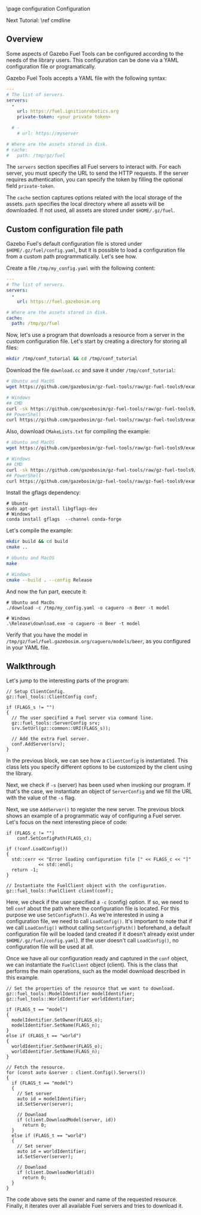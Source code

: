\page configuration Configuration

Next Tutorial: \ref cmdline

## Overview

Some aspects of Gazebo Fuel Tools can be configured according to the needs of
the library users. This configuration can be done via a YAML configuration file
or programatically.

Gazebo Fuel Tools accepts a YAML file with the following syntax:

```yaml
---
# The list of servers.
servers:
  -
    url: https://fuel.ignitionrobotics.org
    private-token: <your private token>

  # -
    # url: https://myserver

# Where are the assets stored in disk.
# cache:
#   path: /tmp/gz/fuel
```

The `servers` section specifies all Fuel servers to interact with.
For each server, you must specify the URL to send the HTTP requests.
If the server requires authentication, you can specify the token by filling
the optional field `private-token`.

The `cache` section captures options related with the local storage of the
assets. `path` specifies the local directory where all assets will be
downloaded. If not used, all assets are stored under `$HOME/.gz/fuel`.

## Custom configuration file path

Gazebo Fuel's default configuration file is stored under
`$HOME/.gz/fuel/config.yaml`, but it is possible to load a configuration
file from a custom path programmatically. Let's see how.

Create a file `/tmp/my_config.yaml` with the following content:

```yaml
---
# The list of servers.
servers:
  -
    url: https://fuel.gazebosim.org

# Where are the assets stored in disk.
cache:
  path: /tmp/gz/fuel
```

Now, let's use a program that downloads a resource from a server in the custom
configuration file. Let's start by creating a directory for storing all files:

```bash
mkdir /tmp/conf_tutorial && cd /tmp/conf_tutorial
```

Download the file `download.cc` and save it under `/tmp/conf_tutorial`:

```bash
# Ubuntu and MacOS
wget https://github.com/gazebosim/gz-fuel-tools/raw/gz-fuel-tools9/example/download.cc

# Windows
## CMD
curl -sk https://github.com/gazebosim/gz-fuel-tools/raw/gz-fuel-tools9/example/download.cc -o download.cc
## PowerShell
curl https://github.com/gazebosim/gz-fuel-tools/raw/gz-fuel-tools9/example/download.cc -o download.cc
```

Also, download `CMakeLists.txt` for compiling the example:

```bash
# Ubuntu and MacOS
wget https://github.com/gazebosim/gz-fuel-tools/raw/gz-fuel-tools9/example/CMakeLists.txt

# Windows
## CMD
curl -sk https://github.com/gazebosim/gz-fuel-tools/raw/gz-fuel-tools9/example/CMakeLists.txt -o CMakeLists.txt
## PowerShell
curl https://github.com/gazebosim/gz-fuel-tools/raw/gz-fuel-tools9/example/CMakeLists.txt -o CMakeLists.txt
```

Install the gflags dependency:
```
# Ubuntu
sudo apt-get install libgflags-dev
# Windows
conda install gflags  --channel conda-forge
```

Let's compile the example:

```bash
mkdir build && cd build
cmake ..
```

```bash
# Ubuntu and MacOS
make

# Windows
cmake --build . --config Release
```

And now the fun part, execute it:

```
# Ubuntu and MacOs
./download -c /tmp/my_config.yaml -o caguero -n Beer -t model

# Windows
.\Release\download.exe -o caguero -n Beer -t model
```

Verify that you have the model in
`/tmp/gz/fuel/fuel.gazebosim.org/caguero/models/beer`,
as you configured in your YAML file.

## Walkthrough

Let's jump to the interesting parts of the program:

```
// Setup ClientConfig.
gz::fuel_tools::ClientConfig conf;

if (FLAGS_s != "")
{
  // The user specified a Fuel server via command line.
  gz::fuel_tools::ServerConfig srv;
  srv.SetUrl(gz::common::URI(FLAGS_s));

  // Add the extra Fuel server.
  conf.AddServer(srv);
}
```

In the previous block, we can see how a `ClientConfig` is instantiated. This
class lets you specify different options to be customized by the client using
the library.

Next, we check if `-s` (server) has been used when invoking our program.
If that's the case, we instantiate an object of `ServerConfig` and we fill the
URL with the value of the `-s` flag.

Next, we use `AddServer()` to register the new server. The previous block shows
an example of a programmatic way of configuring a Fuel server. Let's focus on
the next interesting piece of code:

```
if (FLAGS_c != "")
    conf.SetConfigPath(FLAGS_c);

if (!conf.LoadConfig())
{
  std::cerr << "Error loading configuration file [" << FLAGS_c << "]"
            << std::endl;
  return -1;
}

// Instantiate the FuelClient object with the configuration.
gz::fuel_tools::FuelClient client(conf);
```

Here, we check if the user specified a `-c` (config) option. If so, we need to
tell `conf` about the path where the configuration file is located. For this
purpose we use `SetConfigPath()`. As we're interested in using a configuration
file, we need to call `LoadConfig()`. It's important to note that if we call
`LoadConfig()` without calling `SetConfigPath()` beforehand, a default
configuration file will be loaded (and created if it doesn't already exist under
`$HOME/.gz/fuel/config.yaml`). If the user doesn't call `LoadConfig()`, no
configuration file will be used at all.

Once we have all our configuration ready and captured in the `conf` object,
we can instantiate the `FuelClient` object (client). This is the class that
performs the main operations, such as the model download described in this
example.

```
// Set the properties of the resource that we want to download.
gz::fuel_tools::ModelIdentifier modelIdentifier;
gz::fuel_tools::WorldIdentifier worldIdentifier;

if (FLAGS_t == "model")
{
  modelIdentifier.SetOwner(FLAGS_o);
  modelIdentifier.SetName(FLAGS_n);
}
else if (FLAGS_t == "world")
{
  worldIdentifier.SetOwner(FLAGS_o);
  worldIdentifier.SetName(FLAGS_n);
}

// Fetch the resource.
for (const auto &server : client.Config().Servers())
{
  if (FLAGS_t == "model")
  {
    // Set server
    auto id = modelIdentifier;
    id.SetServer(server);

    // Download
    if (client.DownloadModel(server, id))
      return 0;
  }
  else if (FLAGS_t == "world")
  {
    // Set server
    auto id = worldIdentifier;
    id.SetServer(server);

    // Download
    if (client.DownloadWorld(id))
      return 0;
  }
}
```

The code above sets the owner and name of the requested resource. Finally, it
iterates over all available Fuel servers and tries to download it.
